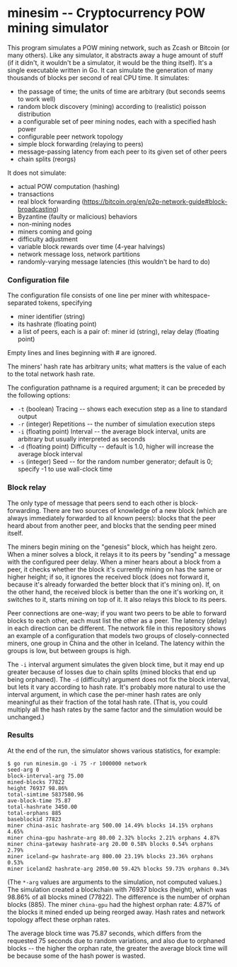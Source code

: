 # minesim -- Cryptocurrency POW mining simulator

This program simulates a POW mining network, such as Zcash or Bitcoin
(or many others). Like any simulator, it abstracts away a huge amount of
stuff (if it didn't, it wouldn't be a simulator, it would be the thing
itself). It's a single executable written in Go. It can simulate the
generation of many thousands of blocks per second of real CPU time. It
simulates:

- the passage of time; the units of time are arbitrary (but seconds seems to work well)
- random block discovery (mining) according to (realistic) poisson distribution
- a configurable set of peer mining nodes, each with a specified hash power
- configurable peer network topology
- simple block forwarding (relaying to peers)
- message-passing latency from each peer to its given set of other peers
- chain splits (reorgs)

It does not simulate:

- actual POW computation (hashing)
- transactions
- real block forwarding (https://bitcoin.org/en/p2p-network-guide#block-broadcasting)
- Byzantine (faulty or malicious) behaviors
- non-mining nodes
- miners coming and going
- difficulty adjustment
- variable block rewards over time (4-year halvings)
- network message loss, network partitions
- randomly-varying message latencies (this wouldn't be hard to do)

### Configuration file

The configuration file consists of one line per miner with
whitespace-separated tokens, specifying

- miner identifier (string)
- its hashrate (floating point)
- a list of peers, each is a pair of: miner id (string), relay delay (floating point)

Empty lines and lines beginning with # are ignored.

The miners' hash rate has arbitrary units; what matters is the value of
each to the total network hash rate.

The configuration pathname is a required argument; it can be preceded by the following options:

- `-t` (boolean) Tracing -- shows each execution step as a line to standard output
- `-r` (integer) Repetitions -- the number of simulation execution steps
- `-i` (floating point) Interval -- the average block interval, units are arbitrary but usually interpreted as seconds
- `-d` (floating point) Difficulty -- default is 1.0, higher will increase the average block interval
- `-s` (integer) Seed -- for the random number generator; default is 0; specify -1 to use wall-clock time

### Block relay

The only type of message that peers send to each other is
block-forwarding. There are two sources of knowledge of a new block
(which are always immediately forwarded to all known peers): blocks that
the peer heard about from another peer, and blocks that the sending peer
mined itself.

The miners begin mining on the "genesis" block, which has height
zero. When a miner solves a block, it relays it to its peers by "sending"
a message with the configured peer delay. When a miner hears about a
block from a peer, it checks whether the block it's currently mining
on has the same or higher height; if so, it ignores the received block
(does not forward it, because it's already forwarded the better block
that it's mining on). If, on the other hand, the received block is better
than the one it's working on, it switches to it, starts mining on top
of it. It also relays this block to its peers.

Peer connections are one-way; if you want two peers to be able to forward
blocks to each other, each must list the other as a peer. The latency
(delay) in each direction can be different. The network file in this
repository shows an example of a configuration that models two groups of
closely-connected miners, one group in China and the other in Iceland. The
latency within the groups is low, but between groups is high.

The `-i` interval argument simulates the given block time, but it may end
up greater because of losses due to chain splits (mined blocks that end
up being orphaned). The `-d` (difficulty) argument does not fix the block
interval, but lets it vary according to hash rate. It's probably more
natural to use the interval argument, in which case the per-miner hash
rates are only meaningful as their fraction of the total hash rate. (That
is, you could multiply all the hash rates by the same factor and the
simulation would be unchanged.)

### Results

At the end of the run, the simulator shows various statistics, for example:

```
$ go run minesim.go -i 75 -r 1000000 network
seed-arg 0
block-interval-arg 75.00
mined-blocks 77822
height 76937 98.86%
total-simtime 5837580.96
ave-block-time 75.87
total-hashrate 3450.00
total-orphans 885
baseblockid 77823
miner china-asic hashrate-arg 500.00 14.49% blocks 14.15% orphans 4.65%
miner china-gpu hashrate-arg 80.00 2.32% blocks 2.21% orphans 4.87%
miner china-gateway hashrate-arg 20.00 0.58% blocks 0.54% orphans 2.79%
miner iceland-gw hashrate-arg 800.00 23.19% blocks 23.36% orphans 0.53%
miner iceland2 hashrate-arg 2050.00 59.42% blocks 59.73% orphans 0.34%
```

(The `*-arg` values are arguments to the simulation, not computed
values.) The simulation created a blockchain with 76937 blocks (height),
which was 98.86% of all blocks mined (77822). The difference is the number
of orphan blocks (885). The miner `china-gpu` had the highest orphan rate:
4.87% of the blocks it mined ended up being reorged away. Hash rates
and network topology affect these orphan rates.

The average block time was 75.87 seconds, which differs from the requested
75 seconds due to random variations, and also due to orphaned blocks --
the higher the orphan rate, the greater the average block time will be
because some of the hash power is wasted.
